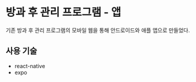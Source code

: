 # 방과 후 관리 프로그램 - 앱

기존 방과 후 관리 프로그램의 모바일 웹을 통해 안드로이드와 애플 앱으로 만들었다.

## 사용 기술

- react-native
- expo
